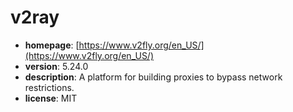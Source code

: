 # v2ray

- **homepage**: [https://www.v2fly.org/en_US/](https://www.v2fly.org/en_US/)
- **version**: 5.24.0
- **description**: A platform for building proxies to bypass network restrictions.
- **license**: MIT

